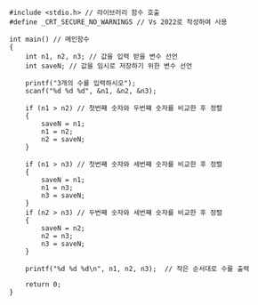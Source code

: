 	#include <stdio.h> // 라이브러리 함수 호출
	#define _CRT_SECURE_NO_WARNINGS // Vs 2022로 작성하여 사용

	int main() // 메인함수
	{
		int n1, n2, n3; // 값을 입력 받을 변수 선언
		int saveN; // 값을 임시로 저장하기 위한 변수 선언

		printf("3개의 수를 입력하시오");
		scanf("%d %d %d", &n1, &n2, &n3);

		if (n1 > n2) // 첫번째 숫자와 두번쨰 숫자를 비교한 후 정렬
		{
			saveN = n1;
			n1 = n2;
			n2 = saveN;
		}

		if (n1 > n3) // 첫번째 숫자와 세번쨰 숫자를 비교한 후 정렬
		{
			saveN = n1;
			n1 = n3;
			n3 = saveN;
		}
		if (n2 > n3) // 두번째 숫자와 세번쨰 숫자를 비교한 후 정렬
		{
			saveN = n2;
			n2 = n3;
			n3 = saveN;
		}

		printf("%d %d %d\n", n1, n2, n3);  // 작은 순서대로 수를 출력

		return 0;
	}
